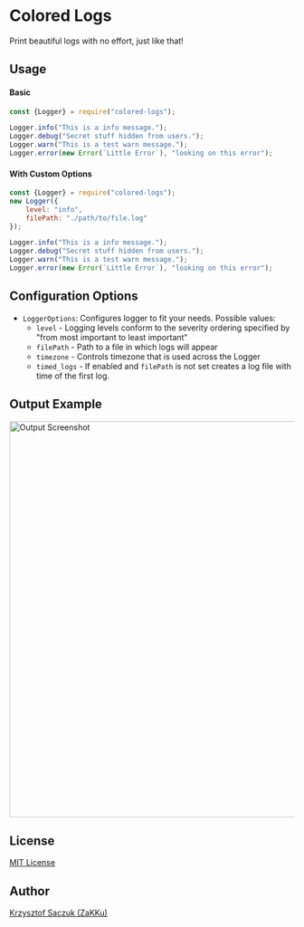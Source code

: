 # Colored Logs
Print beautiful logs with no effort, just like that!

## Usage

#### Basic
```js
const {Logger} = require("colored-logs");

Logger.info("This is a info message.");
Logger.debug("Secret stuff hidden from users.");
Logger.warn("This is a test warn message.");
Logger.error(new Error(`Little Error`), "looking on this error");
```

#### With Custom Options
```js
const {Logger} = require("colored-logs");
new Logger({
    level: "info",
    filePath: "./path/to/file.log"
});

Logger.info("This is a info message.");
Logger.debug("Secret stuff hidden from users.");
Logger.warn("This is a test warn message.");
Logger.error(new Error(`Little Error`), "looking on this error");
```

## Configuration Options
 - ``LoggerOptions``: Configures logger to fit your needs. Possible values:
   - ``level`` -  Logging levels conform to the severity ordering specified by "from most important to least important"
   - ``filePath`` - Path to a file in which logs will appear
   - ``timezone`` - Controls timezone that is used across the Logger
   - ``timed_logs`` - If enabled and ``filePath`` is not set creates a log file with time of the first log.

## Output Example
<img width="700px" alt="Output Screenshot" src="https://gitlab.com/ZaKKu/colored-logs/raw/master/screenshot.png?inline=false">

## License
[MIT License](http://www.opensource.org/licenses/mit-license.php)

## Author
[Krzysztof Saczuk (ZaKKu)](https://zakku.eu)